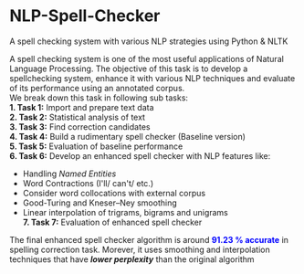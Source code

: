 # NLP-Spell-Checker
A spell checking system with various NLP strategies using Python &amp; NLTK

A spell checking system is one of the most useful applications of Natural Language Processing. The objective of this task is to develop a spellchecking system, enhance it with various NLP techniques and evaluate of its performance using an annotated corpus.    
We break down this task in following sub tasks:   
**1. Task 1:** Import and prepare text data    
**2. Task 2:** Statistical analysis of text      
**3. Task 3:** Find correction candidates   
**4. Task 4:** Build a rudimentary spell checker (Baseline version)    
**5. Task 5:** Evaluation of baseline performance   
**6. Task 6:** Develop an enhanced spell checker with NLP features like:
  - Handling *Named Entities*   
  - Word Contractions (I'll/ can't/ etc.)    
  - Consider word collocations with external corpus   
  - Good-Turing and Kneser–Ney smoothing    
  - Linear interpolation of trigrams, bigrams and unigrams    
**7. Task 7:** Evaluation of enhanced spell checker    

The final enhanced spell checker algorithm is around **<font color="blue">91.23 % accurate</font>** in spelling correction task. Morever, it uses smoothing and interpolation techniques that have ***lower perplexity*** than the original algorithm
